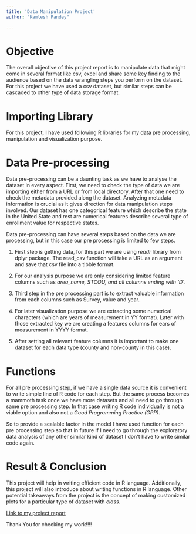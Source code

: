 ```yaml
---
title: 'Data Manipulation Project'
author: "Kamlesh Pandey"

---
```


# Objective

The overall objective of this project report is to manipulate data that might come in several format like csv, excel and share some key finding to the audience based on the data wrangling steps you perform on the dataset. For this project we have used a csv dataset, but similar steps can be cascaded to other type of data storage format.

# Importing Library

For this project, I have used following R libraries for my data pre processing, manipulation and visualization purpose. 


# Data Pre-processing

Data pre-processing can be a daunting task as we have to analyse the dataset in every aspect. First, we need to check the type of data we are importing either from a URL or from local directory. After that one need to check the metadata provided along the dataset. Analyzing metadata information is crucial as it gives direction for data manipulation steps involved. 
Our dataset has one categorical feature which describe the state in the United State and rest are numerical features describe several type of enrollment value for respective states.

Data pre-processing can have several steps based on the data we are processing, but in this case our pre processing is limited to few steps.

1. First step is getting data, for this part we are using *readr* library from dplyr package. The read_csv function will take a URL as an argument and save that csv file into a tibble format.

2. For our analysis purpose we are only considering limited feature columns such as *area_name, STCOU, and all columns ending with 'D'*.

3. Third step in the pre processing part is to extract valuable information from each columns such as Survey, value and year.

4. For later visualization purpose we are extracting some numerical characters (which are years of measurement in YY format). Later with those extracted key we are creating a features columns for ears of measurement in YYYY format.

5. After setting all relevant feature columns it is important to make one dataset for each data type (county and non-county in this case).


# Functions

For all pre processing step, if we have a single data source it is convenient to write simple line of R code for each step. But the same process becomes a mammoth task once we have more datasets and all need to go through same pre processing step. In that case writing R code individually is not a viable option and also not a *Good Programming Practice (GPP)*.

So to provide a scalable factor  in the model I have used function for each pre processing step so that in future if I need to go through the exploratory data analysis of any other similar kind of dataset I don't have to write similar code again.  


# Result & Conclusion

This project will help in writing efficient code in R language. Additionally, this project will also introduce about writing functions in R language.
Other potential takeaways from the project is the concept of making customized plots for a particular type of dataset with *class*.



[Link to my project report](https://github.com/KamlesP/KamlesP.github.io/blob/main/Pandey_Kamlesh_ST558_Project1.pdf)


Thank You for checking my work!!!!
